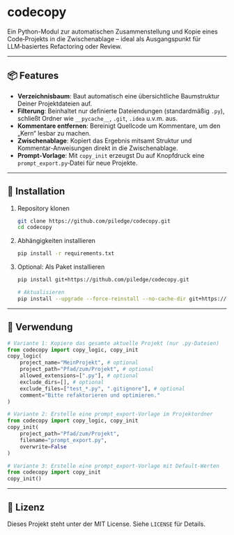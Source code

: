 # codecopy

Ein Python-Modul zur automatischen Zusammenstellung und Kopie eines Code‑Projekts in die Zwischenablage – ideal als Ausgangspunkt für LLM‑basiertes Refactoring oder Review.

---

## 📦 Features

* **Verzeichnisbaum**: Baut automatisch eine übersichtliche Baumstruktur Deiner Projektdateien auf.
* **Filterung**: Beinhaltet nur definierte Dateiendungen (standardmäßig `.py`), schließt Ordner wie `__pycache__`, `.git`, `.idea` u.v.m. aus.
* **Kommentare entfernen**: Bereinigt Quellcode um Kommentare, um den „Kern“ lesbar zu machen.
* **Zwischenablage**: Kopiert das Ergebnis mitsamt Struktur und Kommentar-Anweisungen direkt in die Zwischenablage.
* **Prompt‑Vorlage**: Mit `copy_init` erzeugst Du auf Knopfdruck eine `prompt_export.py`‑Datei für neue Projekte.

---

## 🚀 Installation

1. Repository klonen

   ```bash
   git clone https://github.com/piledge/codecopy.git
   cd codecopy
   ```
2. Abhängigkeiten installieren

   ```bash
   pip install -r requirements.txt
   ```
3. Optional: Als Paket installieren

   ```bash
   pip install git+https://github.com/piledge/codecopy.git

   # Aktualisieren
   pip install --upgrade --force-reinstall --no-cache-dir git+https://github.com/piledge/codecopy.git
   ```

---

## 🎯 Verwendung

```python
# Variante 1: Kopiere das gesamte aktuelle Projekt (nur .py-Dateien)
from codecopy import copy_logic, copy_init
copy_logic(
    project_name="MeinProjekt", # optional
    project_path="Pfad/zum/Projekt", # optional
    allowed_extensions=[".py"], # optional
    exclude_dirs=[], # optional
    exclude_files=["test_*.py", ".gitignore"], # optional
    comment="Bitte refaktorieren und optimieren."
)

# Variante 2: Erstelle eine prompt_export-Vorlage im Projektordner
from codecopy import copy_logic, copy_init
copy_init(
    project_path="Pfad/zum/Projekt",
    filename="prompt_export.py",
    overwrite=False
)

# Variante 3: Erstelle eine prompt_export-Vorlage mit Default-Werten
from codecopy import copy_init
copy_init()

```

---

## 📄 Lizenz

Dieses Projekt steht unter der MIT License. Siehe `LICENSE` für Details.
